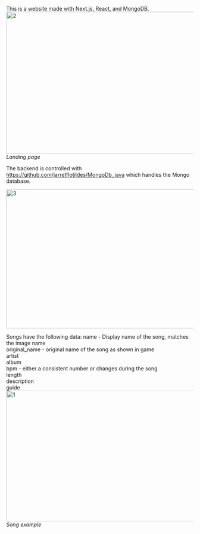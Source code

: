 This is a website made with Next.js, React, and MongoDB.
<img width="755" height="380" alt="2" src="https://github.com/user-attachments/assets/7a7b15c8-4b74-4b1b-964c-3d5780e1c00c" />  
*Landing page*  

The backend is controlled with https://github.com/jarretflotildes/MongoDb_java which handles the Mongo database.

<img width="702" height="372" alt="3" src="https://github.com/user-attachments/assets/1f07c049-65a6-49b5-85f0-a3977648deef" />  

Songs have the following data:
    name - Display name of the song, matches the image name  
    original_name - original name of the song as shown in game  
    artist  
    album  
    bpm - either a consistent number or changes during the song  
    length  
    description  
    guide  
<img width="742" height="350" alt="1" src="https://github.com/user-attachments/assets/cb528ca4-d057-4a87-bb8e-8a7f7c9fc128" />  
*Song example*  
